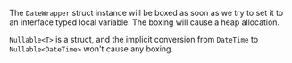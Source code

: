 ﻿The `DateWrapper` struct instance will be boxed as soon as we try to set it to an interface typed local variable. The boxing will cause a heap allocation.

`Nullable<T>` is a struct, and the implicit conversion from `DateTime` to `Nullable<DateTime>` won't cause any boxing.